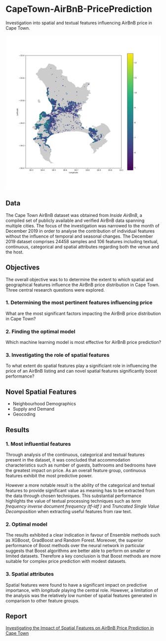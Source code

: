 # CapeTown-AirBnB-PricePrediction
Investigation into spatial and textual features influencing AirBnB price in Cape Town.

<p align="center">
  <img src="price_distribution_no_title.png" alt="Spatial Distribution of AirBnB Prices" width="500"/>
</p>

## Data
The Cape Town AirBnB dataset was obtained from _Inside AirBnB_, a compiled set of publicly available and verified AirBnB data spanning multiple cities. The focus of the investigation was narrowed to the month of December 2019
in order to analyse the contribution of individual features without the influence of temporal and seasonal changes. The December 2019 dataset comprises 24458 samples and 106 features including textual, continuous, categorical and spatial attributes regarding both the venue and the host.


## Objectives
The overall objective was to to determine the extent to which spatial and geographical features influence the AirBnB price distribution in Cape Town. Three central research questions were explored.


### 1. Determining the most pertinent features influencing price
What are the most significant factors impacting the AirBnB price distribution in Cape Town?

### 2. Finding the optimal model
Which machine learning model is most effective for AirBnB price prediction?

### 3. Investigating the role of spatial features
To what extent do spatial features play a significiant role in influencing the price of an AirBnB listing and can novel spatial features significantly boost performance?


## Novel Spatial Features

- Neighbourhood Demographics
- Supply and Demand
- Geocoding

## Results

### 1. Most influential features
Through analysis of the continuous, categorical and textual features present in the dataset, it was concluded that accommodation characteristics such as number of guests, bathrooms and bedrooms have the greatest impact on price. As an overall feature group, continuous features exhibit the most predictive power.

However a more notable result is the ability of the categorical and textual features to provide significant value as meaning has to be extracted from the data through chosen techniques. This substantial performance highlights the value of textual processing techniques such as _term frequency inverse document
frequency (tf-idf )_ and _Truncated Single Value Decomposition_ when extracting useful features from raw text.

### 2. Optimal model
The results exhibited a clear indication in favour of Ensemble methods such as XGBoost, GradBoost and Random Forest. Moreover, the superior performance of Boost methods over the neural network in particular suggests that Boost algorithms are better able to perform on smaller or limited datasets. Therefore a key conclusion is that Boost methods are more suitable for complex price prediction with modest datasets.

### 3. Spatial attributes
Spatial features were found to have a significant impact on predictive importance, with _longitude_ playing the central role. However, a limitation of the analysis was the relatively low number of spatial features generated in comparison to other feature groups.

## Report
<a href="AirBnB Price Prediction Report.pdf">
Investigating the Impact of Spatial Features on AirBnB Price Prediction in Cape Town

